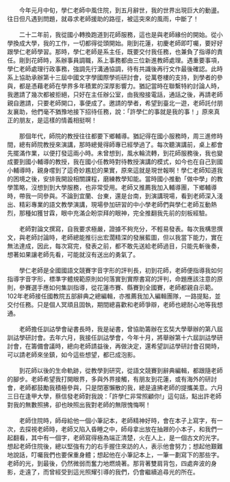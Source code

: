<!--追尋光的所在--!>

　　今年元月中旬，學仁老師中風住院，到五月辭世，我的世界出現巨大的動盪。往日但凡遇到問題，就尋求老師援助的路徑，被這突來的風雨，中斷了！<br><br>
  
　　二十二年前，我從國小轉換跑道到花師服務，這也是與老師緣份的開始。從小學換成大學，我的工作，一切都得從頭開始。剛到花蓮，初慶老師即叮囑，要好好跟學仁老師學習。那時，學仁老師是系主任，既要交付我任務，也兼負了指導的責任。剛到花師時，系辦事員調職，系上事務都由三位新進教師處理。遇重要事項，學仁老師處理行政事務，強調先行溝通協調，待有共識後再行文作最後確認。此時系上協助承辦第十三屆中國文字學國際學術研討會，從萬卷樓的支持，到學者的參與，都是憑藉老師在學界多年積累的深厚影響力。猶記當時在聯繫特約討論人時，我邀請了幾次都被拒絕，只好在主任辦公室，由我撥接電話，通話之後，再請老師親自邀請，只要老師開口，事便成了。邀請的學者，希望到臺北一遊，老師託付朋友襄助，他們毫不猶豫地接下招待任務，說：「許學仁的事就是我的事！」原來真正的朋友，是這樣的情義相挺啊！<br><br>
  
　　那個年代，師院的教授往往都要下鄉輔導。猶記得在國小服務時，周三進修時間，總有師院教授來演講，那時總覺得師專已經學過了。每次聽演講前，桌上都會先擺滿作業，以便打發這兩小時。未曾想到，風水輪流轉，到花師服務後，我也變成要到國小輔導的教授，我在國小任教時對待教授演講的模式，如今也在自己到國小輔導時，親身嚐到了這奇妙尷尬的果實，原來這就是現世報啊！學仁老師知道我的困境之後，安排我開設相關課程，磨練教學知能。當時國小推動「做中學」的教學策略，沒想到到大學服務，也非常受用。老師又推薦我加入輔導團，下鄉輔導時，帶我一同參與。不論到宜蘭、台東，還是台南，到演講現場，看到老師深入淺出、精彩專業的語文教學演講，現場參加研習的中小學老師們與學仁老師互動熱烈，那種如獲甘霖，眼中充滿企盼崇拜的眼神，完全推翻我先前的刻板經驗。<br><br>
  
　　老師對論文撰寫，自我要求極嚴，證據不夠充分，不輕易發表。每次我構思撰文，與老師討論時，老師總能推衍出宏濶精深的發展藍圖，但以我當下能力，實在無法達成，因此，每次寫完，發表之前，都不敢先送給老師過目，只能先斬後奏，想著如果讓老師先看，可能就沒有送出的勇氣了。<br><br>
  
　　學仁老師是全國國語文競賽字音字形的評判長，初到花師，老師便指導我如何指導字音字形，標準字體規範原則如何落實到實際書寫的評判，命題應該注意的原則，參賽選手應如何集訓指導，從花蓮市賽、縣賽到全國賽，老師都親自示範。102年老師接任國教院五部辭典之總編輯，亦推薦我加入編輯團隊，一路提點，並交付任務。只是個人冥頑且固執，期間總喜歡和老師爭辯，老師也總耐心地等我想通。<br><br>
  
　　老師擔任訓詁學會祕書長時，我是祕書，曾協助籌辦在玄奘大學舉辦的第八屆訓詁學研討會。去年六月，我接任訓詁學會，今年十月，將舉辦第十六屆訓詁學研討會，在籌備會議時，總向老師請益後，再做決定，還希望訓詁學研討會召開時，可以請老師來坐鎮，如今這些想望，都已成泡影。<br><br>
  
　　到花師以後的生命軌跡，從教學到研究，從語文競賽到辭典編輯，都跟隨老師的腳步。老師希望我打開眼界，多與外界接觸，有朋友到花蓮，或有海外的研討會，老師都鼓勵我積極參與，只是閉塞懶散的我，總是違拂老師的提攜美意。六月三日在逢甲大學，蔡信發老師對我說：「許學仁非常照顧你!」這句話，點出許老師對我的無數照拂，卻也映照出我對老師的無限愧悔啊！<br><br>
  
　　老師住院時，師母給他一個小筆記本，老師精神好時，會在本子上寫字，有一次，去探視老師時，老師又陷入昏睡之中，師母拿出放在抽屜的小本子，和我們一起翻看，其中有一個字，老師寫得極為端正清楚，火在人上，是一個古文的光字。想起老師住院後，總以堅強有力的右手握住來訪的人，表示他會努力；想起他艱難地說話，叮囑我們也要保重身體；想起他在小筆記本上，一筆一劃寫下的那些字。老師的光，到最後，仍然微弱而奮力地燃燒著。那背著雙肩背包，四處奔波的身影，走遠了，而曾經受到這光照耀引導的我們，仍會繼續追尋光的所在。
